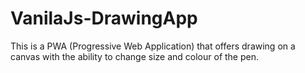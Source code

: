 # VanilaJs-DrawingApp

This is a PWA (Progressive Web Application) that offers drawing on a canvas with the ability to change size and colour of the pen.
